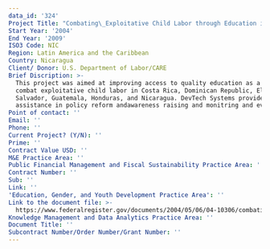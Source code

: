 ```yaml
---
data_id: '324'
Project Title: "Combating\_Exploitative Child Labor through Education in Central America"
Start Year: '2004'
End Year: '2009'
ISO3 Code: NIC
Region: Latin America and the Caribbean
Country: Nicaragua
Client/ Donor: U.S. Department of Labor/CARE
Brief Discription: >-
  This project was aimed at improving access to quality education as a means to
  combat exploitative child labor in Costa Rica, Dominican Republic, El
  Salvador, Guatemala, Honduras, and Nicaragua. DevTech Systems provides
  assistance in policy reform andawareness raising and monitring and evaluation.
Point of contact: ''
Email: ''
Phone: ''
Current Project? (Y/N): ''
Prime: ''
Contract Value USD: ''
M&E Practice Area: ''
Public Financial Management and Fiscal Sustainability Practice Area: ''
Contract Number: ''
Sub: ''
Link: ''
'Education, Gender, and Youth Development Practice Area': ''
Link to the document file: >-
  https://www.federalregister.gov/documents/2004/05/06/04-10306/combating-exploitive-child-labor-through-education-in-central-america-costa-rica-el-salvador
Knowledge Management and Data Analytics Practice Area: ''
Document Title: ''
Subcontract Number/Order Number/Grant Number: ''
---
```

